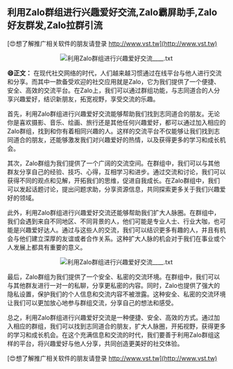## **利用Zalo群组进行兴趣爱好交流,Zalo霸屏助手,Zalo好友群发,Zalo拉群引流**

[😍想了解推广相关软件的朋友请登录 http://www.vst.tw](http://www.vst.tw)

 <center><img src="https://vst.tw/MP4/tuiguang/png/4.png" alt="利用Zalo群组进行兴趣爱好交流____.txt"></center>

**😄正文：**
在现代社交网络的时代，人们越来越习惯通过在线平台与他人进行交流和分享。而其中一款备受欢迎的社交应用就是Zalo，它为我们提供了一个便捷、安全、高效的交流平台。在Zalo上，我们可以通过群组功能，与志同道合的人分享兴趣爱好，结识新朋友，拓宽视野，享受交流的乐趣。

首先，利用Zalo群组进行兴趣爱好交流能够帮助我们找到志同道合的朋友。无论你是喜欢摄影、音乐、绘画、旅行还是其他任何兴趣爱好，都可以通过加入相应的Zalo群组，找到和你有着相同兴趣的人。这样的交流平台不仅能够让我们找到志同道合的朋友，还能够激发我们对兴趣爱好的热情，以及获得更多的学习和成长机会。

其次，Zalo群组为我们提供了一个广阔的交流空间。在群组中，我们可以与其他群友分享自己的经验、技巧、心得，互相学习和进步。通过交流和讨论，我们可以获得不同的观点和见解，开拓我们的思维，促进自我成长。在Zalo群组中，我们可以发起话题讨论，提出问题求助，分享资源信息，共同探索更多关于我们兴趣爱好的领域。

此外，利用Zalo群组进行兴趣爱好交流还能够帮助我们扩大人脉圈。在群组中，我们会遇到来自不同地区、不同背景的人，他们可能是专业人士、行业大咖，也可能是兴趣爱好达人。通过与这些人的交流，我们可以结识更多有趣的人，并且有机会与他们建立深厚的友谊或者合作关系。这种扩大人脉的机会对于我们在事业或个人发展上都具有重要的意义。

 <center><img src="https://vst.tw/MP4/tuiguang/png/2.png" alt="利用Zalo群组进行兴趣爱好交流____.txt"></center>

最后，Zalo群组为我们提供了一个安全、私密的交流环境。在群组中，我们可以与其他群友进行一对一的私聊，分享更私密的内容。同时，Zalo也提供了强大的隐私设置，保护我们的个人信息和交流内容不被泄露。这种安全、私密的交流环境让我们可以更加放心地参与群组交流，分享自己的想法和感受。

总之，利用Zalo群组进行兴趣爱好交流是一种便捷、安全、高效的方式。通过加入相应的群组，我们可以找到志同道合的朋友，扩大人脉圈，开拓视野，获得更多的学习和成长机会。在这个充满信息和交流的时代，我们要善于利用Zalo群组这样的平台，将兴趣爱好与他人分享，共同创造更美好的社交体验。

[😍想了解推广相关软件的朋友请登录 http://www.vst.tw](http://www.vst.tw)



